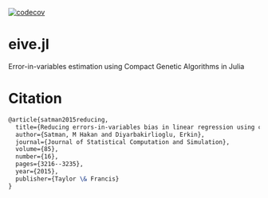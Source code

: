 [![codecov](https://codecov.io/gh/jbytecode/eive.jl/branch/main/graph/badge.svg?token=KMF7H1DS01)](https://codecov.io/gh/jbytecode/eive.jl)

# eive.jl
Error-in-variables estimation using Compact Genetic Algorithms in Julia

# Citation

```latex
@article{satman2015reducing,
  title={Reducing errors-in-variables bias in linear regression using compact genetic algorithms},
  author={Satman, M Hakan and Diyarbakirlioglu, Erkin},
  journal={Journal of Statistical Computation and Simulation},
  volume={85},
  number={16},
  pages={3216--3235},
  year={2015},
  publisher={Taylor \& Francis}
}
```